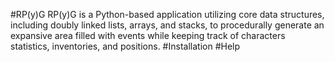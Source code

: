 #RP(y)G
RP(y)G is a Python-based application utilizing core data structures, including doubly linked lists, arrays, and stacks, to procedurally generate an expansive area filled with events while keeping track of characters statistics, inventories, and positions.
#Installation
#Help
